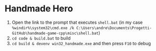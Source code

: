 # Handmade Hero

1. Open the link to the prompt that executes `shell.bat` (in my case `%windir%\system32\cmd.exe /k C:\Users\andre\Documents\Progetti-GitHub\handmade-game-cpp\misc\shell.bat`)
2. `cd code & build.bat` to build
3. `cd build & devenv win32_handmade.exe` and then press `F10` to debug